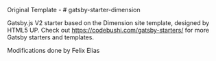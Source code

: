 Original Template - # gatsby-starter-dimension

Gatsby.js V2 starter based on the Dimension site template, designed by HTML5 UP. Check out https://codebushi.com/gatsby-starters/ for more Gatsby starters and templates.

Modifications done by Felix Elias
